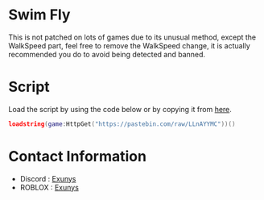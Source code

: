 # Swim Fly

This is not patched on lots of games due to its unusual method, except the WalkSpeed part, feel free to remove the WalkSpeed change, it is actually recommended you do to avoid being detected and banned.

# Script

Load the script by using the code below or by copying it from [here](https://github.com/Exunys/Swim-Fly/blob/main/Swim%20Fly.lua).
```lua
loadstring(game:HttpGet("https://pastebin.com/raw/LLnAYYMC"))()
```

# Contact Information

- Discord : [Exunys](https://discord.com/users/611111398818316309)
- ROBLOX : [Exunys](https://www.roblox.com/users/330279990/profile)
